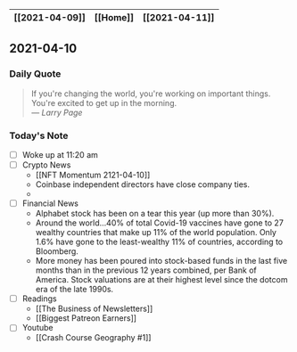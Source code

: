| [[2021-04-09]] | [[Home]] | [[2021-04-11]] |
| :------------: | :------: | :------------: |

## 2021-04-10 

### Daily Quote
> If you're changing the world, you're working on important things. You're excited to get up in the morning.  
> &mdash; <cite>Larry Page</cite>

### Today's Note
- [ ] Woke up at 11:20 am
- [ ] Crypto News
	- [[NFT Momentum 2121-04-10]]
	- Coinbase independent directors have close company ties.
	- 
- [ ] Financial News
	- Alphabet stock has been on a tear this year (up more than 30%).
	- Around the world…40% of total Covid-19 vaccines have gone to 27 wealthy countries that make up 11% of the world population. Only 1.6% have gone to the least-wealthy 11% of countries, according to Bloomberg. 
	- More money has been poured into stock-based funds in the last five months than in the previous 12 years combined, per Bank of America. Stock valuations are at their highest level since the dotcom era of the late 1990s. 
- [ ] Readings
	- [[The Business of Newsletters]]
	- [[Biggest Patreon Earners]]
- [ ] Youtube
	- [[Crash Course Geography #1]] 